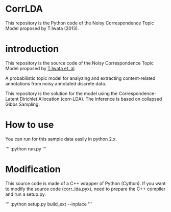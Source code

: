 # CorrLDA
This repository is the Python code of the Noisy Correspondence Topic Model proposed by T.Iwata (2013).

# introduction
This repository is the source code of the Noisy Correspondence Topic Model proposed by [T.Iwata et. al](http://ieeexplore.ieee.org/xpl/login.jsp?tp=&arnumber=6193102&url=http%3A%2F%2Fieeexplore.ieee.org%2Fiel5%2F69%2F6517838%2F06193102.pdf%3Farnumber%3D6193102).

A probabilistic topic model for analyzing and extracting content-related annotations from noisy annotated discrete data. 

This repository is the solution for the model using the Correspondence-Latent Dirichlet Allocation (corr-LDA).
The inference is based on collapsed Gibbs Sampling.

# How to use
You can run for this sample data easily in python 2.x.

'''
:python run.py
'''

# Modification
This source code is made of a C++ wrapper of Python (Cython).
If you want to modify the source code (corr_lda.pyx), need to prepare the C++ compiler and run a setup.py.

'''
:python setup.py build_ext --inplace
'''
